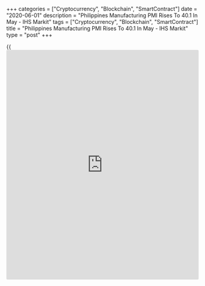 +++
categories = ["Cryptocurrency", "Blockchain", "SmartContract"]
date = "2020-06-01"
description = "Philippines Manufacturing PMI Rises To 40.1 In May - IHS Markit"
tags = ["Cryptocurrency", "Blockchain", "SmartContract"]
title = "Philippines Manufacturing PMI Rises To 40.1 In May - IHS Markit"
type = "post"
+++

{{<iframe id="large-banner" src="https://www.bounty.group/#slide=26.0" width="100%" height="600" scrolling="no" style="border: 0px solid rgb(216, 221, 230); border-radius: 3px;">}}

The manufacturing sector in the Philippines continued to contract in
May, albeit at a slower rate, the latest survey from IHS Markit revealed
on Monday with a manufacturing PMI score of 40.1.

That's up from the record low 31.6 in April, although it remains beneath
the boom-or-bust line of 50 that separates expansion from contraction.

Individually, the rates of decline in output and new orders eased but
remained sharp.

Employment levels fell steeply again, while output prices ricked higher
as cost pressures rose.

For comments and feedback [contact](https://www.playgroundfx.com/contact/): editorial@rtt[news](https://www.letsplayfx.com/blog/forex-news-website/).com

[Economic News][1]

 **What parts of the world are seeing the best (and worst) economic
performances lately? Click[here][2] to check out our [Econ Scorecard][2]
and find out! See up-to-the-moment [ranking](https://www.playgroundfx.com/blog/crypto-exchange-ranking/)s for the best and worst
performers in [GDP][2], [unemployment rate][3], [inflation][4] and much
more.**

   1. www.rtt[news](https://www.letsplayfx.com/blog/forex-news-website/).com/Content/EconomicNews.aspx
   2. www.rtt[news](https://www.letsplayfx.com/blog/forex-news-website/).com/economic-scorecard/world-rank/GDP/highest-performance.aspx
   3. www.rtt[news](https://www.letsplayfx.com/blog/forex-news-website/).com/economic-scorecard/world-rank/unemployment-rate/lowest-performance.aspx
   4. www.rtt[news](https://www.letsplayfx.com/blog/forex-news-website/).com/economic-scorecard/world-rank/CPI/highest-performance.aspx